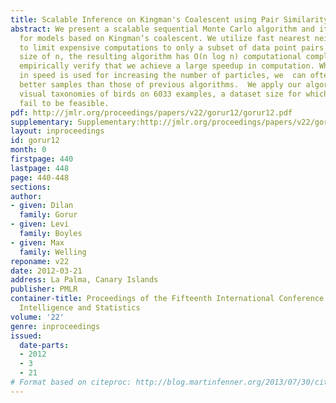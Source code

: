 ```yaml
---
title: Scalable Inference on Kingman's Coalescent using Pair Similarity
abstract: We present a scalable sequential Monte Carlo algorithm and its greedy counterpart
  for models based on Kingman’s coalescent. We utilize fast nearest neighbor algorithms
  to limit expensive computations to only a subset of data point pairs. For a dataset
  size of n, the resulting algorithm has O(n log n) computational complexity.  We
  empirically verify that we achieve a large speedup in computation. When the gain
  in speed is used for increasing the number of particles, we  can often  obtain significantly
  better samples than those of previous algorithms.  We apply our algorithm for learning
  visual taxonomies of birds on 6033 examples, a dataset size for which previous algorithms
  fail to be feasible.
pdf: http://jmlr.org/proceedings/papers/v22/gorur12/gorur12.pdf
supplementary: Supplementary:http://jmlr.org/proceedings/papers/v22/gorur12/gorur12Supple.pdf
layout: inproceedings
id: gorur12
month: 0
firstpage: 440
lastpage: 448
page: 440-448
sections: 
author:
- given: Dilan
  family: Gorur
- given: Levi
  family: Boyles
- given: Max
  family: Welling
reponame: v22
date: 2012-03-21
address: La Palma, Canary Islands
publisher: PMLR
container-title: Proceedings of the Fifteenth International Conference on Artificial
  Intelligence and Statistics
volume: '22'
genre: inproceedings
issued:
  date-parts:
  - 2012
  - 3
  - 21
# Format based on citeproc: http://blog.martinfenner.org/2013/07/30/citeproc-yaml-for-bibliographies/
---
```

